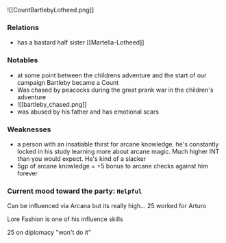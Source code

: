 ![[CountBartlebyLotheed.png]]

### Relations
- has a bastard half sister [[Martella-Lotheed]]

### Notables
- at some point between the childrens adventure and the start of our campaign Bartleby became a Count
- Was chased by peacocks during the great prank war in the children's adventure
- ![[bartleby_chased.png]]
- was abused by his father and has emotional scars

### Weaknesses
- a person with an insatiable thirst for arcane knowledge.  he's constantly locked in his study learning more about arcane magic.  Much higher INT than you would expect.  He's kind of a slacker
- 5gp of arcane knowledge = +5 bonus to arcane checks against him forever

### Current mood toward the party:  `Helpful`

Can be influenced via Arcana but its really high... 25 worked for Arturo

Lore Fashion is one of his influence skills

25 on diplomacy "won't do it"

